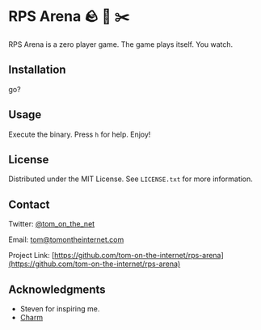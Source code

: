 # RPS Arena 🪨 📄 ✂️

RPS Arena is a zero player game. The game plays itself. You watch.

## Installation

go?

## Usage

Execute the binary. Press `h` for help. Enjoy!

## License

Distributed under the MIT License. See `LICENSE.txt` for more information.

## Contact

Twitter: [@tom_on_the_net](https://twitter.com/tom_on_the_net)

Email: tom@tomontheinternet.com

Project Link: [https://github.com/tom-on-the-internet/rps-arena](https://github.com/tom-on-the-internet/rps-arena)

## Acknowledgments

- Steven for inspiring me.
- [Charm](https://github.com/charmbracelet)
